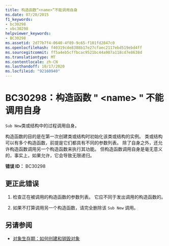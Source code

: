 ```yaml
---
title: 构造函数“<name>”不能调用自身
ms.date: 07/20/2015
f1_keywords:
- bc30298
- vbc30298
helpviewer_keywords:
- BC30298
ms.assetid: 2d77b7f4-0640-4f89-9c65-f101fd2847c0
ms.openlocfilehash: f40319cde8388b17e27cfaec2117ebd519ebd4ff
ms.sourcegitcommit: ff5a4eb5cffbcac9521bc44a907a118cd7e8638d
ms.translationtype: MT
ms.contentlocale: zh-CN
ms.lasthandoff: 10/17/2020
ms.locfileid: "92160940"
---
```

# <a name="bc30298-constructor-name-cannot-call-itself"></a>BC30298：构造函数 " \<name> " 不能调用自身

`Sub New`类或结构中的过程调用自身。

 构造函数的目的是在第一次创建类或结构时初始化该类或结构的实例。 类或结构可以有多个构造函数，前提是它们都具有不同的参数列表。 除了自身之外，还允许构造函数调用另一个构造函数来执行其功能。 但构造函数调用自身是毫无意义的，事实上，如果允许，它会导致无限递归。

 **错误 ID：** BC30298

## <a name="to-correct-this-error"></a>更正此错误

1. 检查正在被调用的构造函数的参数列表。 它应不同于发出调用的构造函数的。

2. 如果不打算调用另一个构造函数，请完全删除该 `Sub New` 调用。

## <a name="see-also"></a>另请参阅

- [对象生存期：如何创建和销毁对象](../../programming-guide/language-features/objects-and-classes/object-lifetime-how-objects-are-created-and-destroyed.md)
